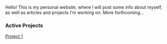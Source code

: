 Hello! This is my personal website, where I will post some info about myself, as well as articles and projects I'm working on. More forthcoming...

### Active Projects

[Project 1](https://LauraPathak.github.io/projects)
